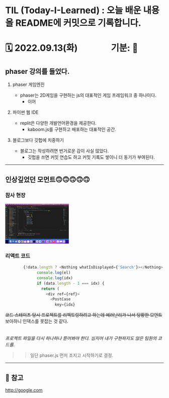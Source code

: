
# TIL (Today-I-Learned) : 오늘 배운 내용을 README에 커밋으로 기록합니다.

<!-- 1️⃣ 날짜 및 기분 작성 -->
# 🗓 2022.09.13(화) &nbsp;&nbsp;&nbsp;&nbsp;&nbsp;&nbsp;&nbsp;&nbsp;&nbsp;&nbsp;&nbsp;&nbsp;&nbsp;&nbsp; 기분: 🤩





<!-- 2️⃣ 대표문장 작성 -->
phaser 강의를 들었다.
-------------
<!-- 강조라인 -->


<!-- 3️⃣ 배운 내용 요약 -->
1. phaser 게임엔진
   * phaser는 2D게임을 구현하는 js의 대표적인 게임 프레임워크 중 하나이다.
     * 이어
  

2. 파이썬 웹 IDE
    - replit은 다양한 개발언어환경을 제공한다.
      - kaboom.js를 구현하고 배포하는 대표적인 공간.

3. 블로그보다 깃헙에 치중하기
   + 블로그는 작성하려면 번거로운 감이 사실 많았다.
     + 깃헙을 쓰면 커밋 연습도 하고 커밋 기록도 쌓이니 더 동기가 부여된다.  




-----
## 인상깊었던 모먼트🙃🙃🙃🙃🙃
<!-- 4️⃣ 인상깊었던 내용 선정 -->

> 
### 참사 현장
<img src="./image/snapshot 5.png" width="40%" height="30%" title="100px" alt="이미지제목"></img>

### 리액트 코드
```javascript
        {!data.length ? <Nothing whatIsDisplayed={'Search'}></Nothing> : data.map((el, idx) => {
              console.log(el)
              console.log(idx)
              if (data.length - 1 === idx) {
                return (
                  <div ref={ref}>
                    <PostCase
                      key={idx}
```
~~코드 스테이츠 당시 프로젝트를 리펙토링하려고 하는데 에러난리가 나서 당황한 모먼트~~   
보아하니 인덱스를 못잡는 것 같다.
<br>
<br>
<br>
*프로젝트 파일을 다시 하나하나 뜯어봐야 한다. 심지어 내가 구현하지도 않은 팀원의 코드를.*

>   > 일단 phaser.js 먼저 조지고 시작하기로 결정.


-----
## 🔗 참고
<!-- 5️⃣ 참고링크 -->

<http://google.com>



















<!-- 🔴기타 마크다운 문법 참고 -->


<!-- <헤더>

# This is a H1
## This is a H2
### This is a H3
#### This is a H4
##### This is a H5
###### This is a H6 -->



<!-- <인덱스>

1. 첫번째
2. 두번째
3. 세번째

* 빨강
  * 녹색
    * 파랑

+ 빨강
  + 녹색
    + 파랑

- 빨강
  - 녹색
    - 파랑 -->



<!-- <줄 긋기>

* * *

***

*****

- - -

--------------------------------------- -->


<!-- <인용구>

> This is a first blockqute.
>	> This is a second blockqute.
>	>	> This is a third blockqute. -->

<!-- <문자굵기>

*single asterisks*
**double asterisks**
~~cancelline~~ -->



<!-- <이미지 삽입>

<img src="./img/jesus.jpeg" width="40%" height="30%" title="100px" alt="이미지제목"></img> -->


<!-- <코드박스>

```javascript
public class BootSpringBootApplication {
  public static void main(String[] args) {
    System.out.println("Hello, Honeymon");
  }
}
``` -->

<!-- <표>

First Header  | Second Header
------------- | -------------
Content Cell  | Content Cell
Content Cell  | Content Cell
-->


<!--<링크>

<http://google.com> -->
